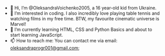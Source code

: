 - 👋 Hi, I’m @OleksandraVoichenko2005, a 16 year-old kid from Ukraine.
- 👀 I’m interested in coding. I also incredibly love playing table tennis and watching films in my free time. BTW, my favourite cinematic universe is Marvel!
- 🌱 I’m currently learning HTML, CSS and Python Basics and about to start learning JavaScript.
- 📫 How to reach me: 
  You can contact me via email: oleksandraprogr001@gmail.com;

<!---
OleksandraVoichenko2005/OleksandraVoichenko2005 is a ✨ special ✨ repository because its `README.md` (this file) appears on your GitHub profile.
You can click the Preview link to take a look at your changes.
--->
